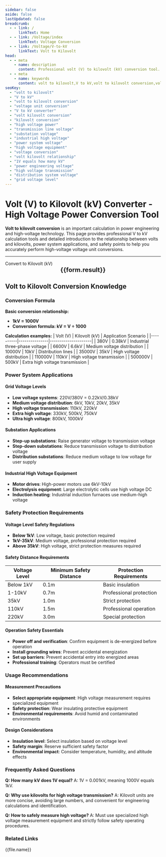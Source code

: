 ```yaml
---
sidebar: false
aside: false
lastUpdated: false
breadcrumb: 
  - - link: /
      linkText: Home
  - - link: /Voltage/index
      linkText: Voltage Conversion
  - - link: /Voltage/V-to-kV
      linkText: Volt to Kilovolt
head:
  - - meta
    - name: description
      content: Professional volt (V) to kilovolt (kV) conversion tool. Provides accurate V to kV conversion, detailed explanation of the relationship between volts and kilovolts, conversion formulas, and high-voltage power system applications. Suitable for power engineers, high-voltage technicians, electrical designers, and power system professionals, covering transmission lines, substations, industrial high-voltage equipment, and other fields.
  - - meta
    - name: keywords
      content: volt to kilovolt,V to kV,volt to kilovolt conversion,voltage unit conversion,V to kV converter,volt kilovolt conversion,kilovolt conversion,high voltage power,transmission line voltage,substation voltage,industrial high voltage,power system voltage,high voltage equipment,voltage conversion,volt kilovolt relationship
seoKey:
  - "volt to kilovolt"
  - "V to kV"
  - "volt to kilovolt conversion"
  - "voltage unit conversion"
  - "V to kV converter"
  - "volt kilovolt conversion"
  - "kilovolt conversion"
  - "high voltage power"
  - "transmission line voltage"
  - "substation voltage"
  - "industrial high voltage"
  - "power system voltage"
  - "high voltage equipment"
  - "voltage conversion"
  - "volt kilovolt relationship"
  - "1V equals how many kV"
  - "power engineering voltage"
  - "high voltage transmission"
  - "distribution system voltage"
  - "grid voltage level"
---
```


# Volt (V) to Kilovolt (kV) Converter - High Voltage Power Conversion Tool

**Volt to kilovolt conversion** is an important calculation in power engineering and high-voltage technology. This page provides professional V to kV calculation tools and detailed introduction to the relationship between volts and kilovolts, power system applications, and safety points to help you accurately perform high-voltage voltage unit conversions.

---

<script setup>
import { onMounted, reactive, inject, ref } from 'vue'
import { NButton, NForm, NFormItem, NInput, NInputNumber, NSelect, NCard, useMessage, NGrid, NGi } from 'naive-ui'
import { defineClientComponent } from 'vitepress'
import { Voltage } from '../files';

const convert = inject('convert')
const seoKey = [
  'volt to kilovolt','V to kV','volt to kilovolt conversion','voltage unit conversion','V to kV converter',
  'volt kilovolt conversion','kilovolt conversion','high voltage power','transmission line voltage','substation voltage',
  'industrial high voltage','power system voltage','high voltage equipment','voltage conversion','volt kilovolt relationship',
  '1V equals how many kV','power engineering voltage','high voltage transmission','distribution system voltage','grid voltage level'
]

const formRef = ref(null);
const rules = {
  number: {
    required: true,
    type: 'number',
    trigger: "blur",
    message: 'Please enter a number'
  }
}

const form = reactive({
  number: null,
  result: '',
  title: 'Volt (V) to Kilovolt (kV)',
})

const convertHandler = (e) => {
  e.preventDefault;
  formRef.value?.validate((errors) => {
    if (!errors) {
      const result = form.number / 1000;
      form.result = `${form.number}V = ${result}kV`
    }
  })
}
</script>

<n-form size="large" :model="form" ref='formRef' :rules="rules">
  <n-form-item label="Volt (V) Value" path="number">
    <n-input-number size="large" style="width:100%" :min="0" v-model:value="form.number" placeholder="Enter volt value" />
  </n-form-item>
  <n-form-item>
    <n-button type="info" style="width:100%" @click="convertHandler">Convert to Kilovolt (kV)</n-button>
  </n-form-item>
</n-form>
<n-card embedded :bordered="false" hoverable style="margin-top: 16px;">
  <template #header>
    <div style="text-align:center;font-size:16px;color:#666;">
      {{form.title}}
    </div>
  </template>
  <div style="text-align:center;font-size:20px;">
    <strong>{{form.result}}</strong>
  </div>
  <template #footer>
    <div style="text-align:center;font-size:12px;color:#999;">
      <span v-for="(keyword, index) in seoKey" :key="index">
        {{keyword}}<span v-if="index < seoKey.length - 1"> | </span>
      </span>
    </div>
  </template>
</n-card>

## Volt to Kilovolt Conversion Knowledge

### Conversion Formula

**Basic conversion relationship:**
- **1kV = 1000V**
- **Conversion formula: kV = V ÷ 1000**

**Calculation examples:**
| Volt (V) | Kilovolt (kV) | Application Scenario |
|----------|---------------|---------------------|
| 380V | 0.38kV | Industrial three-phase voltage |
| 6600V | 6.6kV | Medium voltage distribution |
| 10000V | 10kV | Distribution lines |
| 35000V | 35kV | High voltage distribution |
| 110000V | 110kV | High voltage transmission |
| 500000V | 500kV | Extra high voltage transmission |

### Power System Applications

#### Grid Voltage Levels
- **Low voltage systems**: 220V/380V = 0.22kV/0.38kV
- **Medium voltage distribution**: 6kV, 10kV, 20kV, 35kV
- **High voltage transmission**: 110kV, 220kV
- **Extra high voltage**: 330kV, 500kV, 750kV
- **Ultra high voltage**: 800kV, 1000kV

#### Substation Applications
- **Step-up substations**: Raise generator voltage to transmission voltage
- **Step-down substations**: Reduce transmission voltage to distribution voltage
- **Distribution substations**: Reduce medium voltage to low voltage for user supply

#### Industrial High Voltage Equipment
- **Motor drives**: High-power motors use 6kV-10kV
- **Electrolysis equipment**: Large electrolytic cells use high voltage DC
- **Induction heating**: Industrial induction furnaces use medium-high voltage

### Safety Protection Requirements

#### Voltage Level Safety Regulations
- **Below 1kV**: Low voltage, basic protection required
- **1kV-35kV**: Medium voltage, professional protection required
- **Above 35kV**: High voltage, strict protection measures required

#### Safety Distance Requirements
| Voltage Level | Minimum Safety Distance | Protection Requirements |
|---------------|-------------------------|------------------------|
| Below 1kV | 0.1m | Basic insulation |
| 1-10kV | 0.7m | Professional protection |
| 35kV | 1.0m | Strict protection |
| 110kV | 1.5m | Professional operation |
| 220kV | 3.0m | Special protection |

#### Operation Safety Essentials
- **Power off and verification**: Confirm equipment is de-energized before operation
- **Install grounding wires**: Prevent accidental energization
- **Set up barriers**: Prevent accidental entry into energized areas
- **Professional training**: Operators must be certified

### Usage Recommendations

#### Measurement Precautions
- **Select appropriate equipment**: High voltage measurement requires specialized equipment
- **Safety protection**: Wear insulating protective equipment
- **Environmental requirements**: Avoid humid and contaminated environments

#### Design Considerations
- **Insulation level**: Select insulation based on voltage level
- **Safety margin**: Reserve sufficient safety factor
- **Environmental impact**: Consider temperature, humidity, and altitude effects

### Frequently Asked Questions

**Q: How many kV does 1V equal?**
A: 1V = 0.001kV, meaning 1000V equals 1kV.

**Q: Why use kilovolts for high voltage transmission?**
A: Kilovolt units are more concise, avoiding large numbers, and convenient for engineering calculations and identification.

**Q: How to safely measure high voltage?**
A: Must use specialized high voltage measurement equipment and strictly follow safety operating procedures.

### Related Links
<n-grid x-gap="12" :cols="2">
  <n-gi v-for="(file, index) in Voltage" :key="index">
    <n-button
      text
      tag="a"
      :href="file.path"
      type="info"
    >
      {{file.name}}
    </n-button>
  </n-gi>
</n-grid>